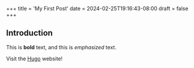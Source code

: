 +++
title = 'My First Post'
date = 2024-02-25T19:16:43-08:00
draft = false
+++

## Introduction

This is **bold** text, and this is *emphasized* text.

Visit the [Hugo](https://gohugo.io) website!